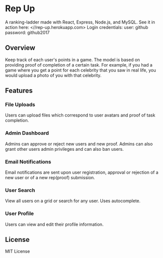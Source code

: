 # Rep Up
A ranking-ladder made with React, Express, Node.js, and MySQL.
See it in action here: <//rep-up.herokuapp.com>
Login credentials:
user: github
password: github2017

## Overview
Keep track of each user's points in a game. The model is based on providing proof of completion of a certain task.
For example, if you had a game where you get a point for each celebrity that you saw in real life, you would upload
a photo of you with that celebrity.

## Features

### File Uploads
Users can upload files which correspond to user avatars and proof of task completion.

### Admin Dashboard
Admins can approve or reject new users and new proof. Admins can also grant other users admin privileges and can also ban users.

### Email Notifications
Email notifications are sent upon user registration, approval or rejection of a new user or of a new rep(proof) submission.

### User Search
View all users on a grid or search for any user. Uses autocomplete.

### User Profile
Users can view and edit their profile information.

## License
MIT License
